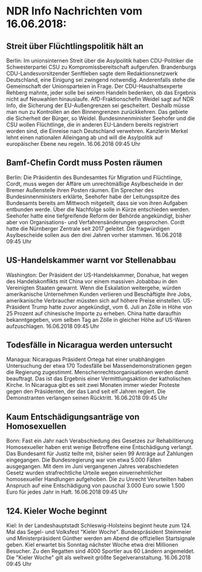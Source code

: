 # NDR Info Nachrichten vom 16.06.2018:


## Streit über Flüchtlingspolitik hält an
Berlin: Im unionsinternen Streit über die Asylpolitik haben CDU-Politiker die Schwesterpartei CSU zu Kompromissbereitschaft aufgerufen. Brandenburgs CDU-Landesvorsitzender Senftleben sagte dem Redaktionsnetzwerk Deutschland, eine Einigung sei zwingend notwendig. Anderenfalls stehe die Gemeinschaft der Unionsparteien in Frage. Der CDU-Haushaltsexperte Rehberg mahnte, jeder solle bei seinem Handeln bedenken, ob das Ergebnis nicht auf Neuwahlen hinauslaufe. AfD-Fraktionschefin Weidel sagt auf NDR Info, die Sicherung der EU-Außengrenzen sei gescheitert. Deshalb müsse man nun zu Kontrollen an den Binnengrenzen zurückkehren. Das gebiete die Sicherheit der Bürger, so Weidel. Bundesinnenminister Seehofer und die CSU wollen
Flüchtlinge, die in anderen EU-Ländern bereits registriert worden sind, die Einreise nach Deutschland verwehren. Kanzlerin Merkel lehnt einen nationalen Alleingang ab und will die Asylpolitik auf europäischer Ebene neu regeln. 16.06.2018 09:45 Uhr 

## Bamf-Chefin Cordt muss Posten räumen
Berlin: Die Präsidentin des Bundesamtes für Migration und Flüchtlinge, Cordt, muss wegen der Affäre um unrechtmäßige Asylbescheide in der Bremer Außenstelle ihren Posten räumen. Ein Sprecher des Bundesinnenministers erklärte, Seehofer habe der Leitungsspitze des Bundesamts bereits am Mittwoch mitgeteilt, dass sie von ihren Aufgaben entbunden werde. Über die Nachfolge solle in Kürze entschieden werden. Seehofer hatte  eine tiefgreifende Reform der Behörde angekündigt, bisher aber von Organisations- und Verfahrensänderungen gesprochen. Cordt hatte die Nürnberger Zentrale seit 2017 geleitet. Die fragwürdigen Asylbescheide sollen aus den drei Jahren vorher stammen. 16.06.2018 09:45 Uhr 

## US-Handelskammer warnt vor Stellenabbau
Washington: Der Präsident der US-Handelskammer, Donahue, hat wegen des Handelskonflikts mit China vor einem massiven Jobabbau in den Vereinigten Staaten gewarnt. Wenn die Eskalation weitergehe, würden amerikanische Unternehmen Kunden verlieren und Beschäftigte ihre Jobs, amerikanische Verbraucher müssten sich auf höhere Preise einstellen. US-Präsident Trump hatte zuvor angekündigt, vom 6. Juli an Zölle in Höhe von 25 Prozent auf chinesische Importe zu erheben. China hatte daraufhin bekanntgegeben, vom selben Tag an Zölle in gleicher Höhe auf US-Waren aufzuschlagen. 16.06.2018 09:45 Uhr 

## Todesfälle in Nicaragua werden untersucht
Managua: Nicaraguas Präsident Ortega hat einer unabhängigen Untersuchung der etwa 170 Todesfälle bei Massendemonstrationen gegen die Regierung zugestimmt. Menschenrechtsorganisationen werden damit beauftragt. Das ist das Ergebnis einer Vermittlungsaktion der katholischen Kirche. In Nicaragua gibt es seit zwei Monaten immer wieder Proteste gegen den Präsidenten, der das Land seit elf Jahren regiert. Die Demonstranten verlangen seinen Rücktritt. 16.06.2018 09:45 Uhr 

## Kaum Entschädigungsanträge von Homosexuellen
Bonn:	Fast ein Jahr nach Verabschiedung des Gesetzes zur Rehabilitierung Homosexueller haben erst wenige Betroffene eine Entschädigung verlangt. Das Bundesamt für Justiz teilte mit, bisher seien 99 Anträge auf Zahlungen eingegangen. Die Bundesregierung war von etwa 5.000 Fällen ausgegangen. Mit dem im Juni vergangenen Jahres verabschiedeten Gesetz wurden strafrechtliche Urteile wegen einvernehmlicher homosexueller Handlungen aufgehoben. Die zu Unrecht Verurteilten haben Anspruch auf eine Entschädigung von pauschal 3.000 Euro sowie 1.500 Euro für jedes Jahr in Haft. 16.06.2018 09:45 Uhr 

## 124. Kieler Woche beginnt
Kiel: In der Landeshauptstadt Schleswig-Holsteins beginnt heute zum 124. Mal das Segel- und Volksfest "Kieler Woche". Bundespräsident Steinmeier und Ministerpräsident Günther werden am Abend die offiziellen Startsignale geben. Kiel erwartet bis Sonntag nächster Woche etwa drei Millionen Besucher. Zu den Regatten sind 4000 Sportler aus 60 Ländern angemeldet. Die "Kieler Woche" gilt als weltweit größte Segelveranstaltung. 16.06.2018 09:45 Uhr 

